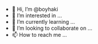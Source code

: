 - 👋 Hi, I’m @boyhaki
- 👀 I’m interested in ...
- 🌱 I’m currently learning ...
- 💞️ I’m looking to collaborate on ...
- 📫 How to reach me ...

<!---
boyhaki/boyhaki is a ✨ special ✨ repository because its `README.md` (this file) appears on your GitHub profile.
You can click the Preview link to take a look at your changes.
--->
